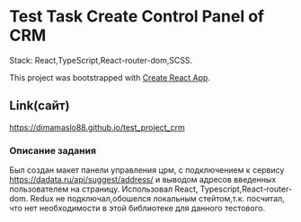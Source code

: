 # Test Task Create Control Panel of CRM 
Stack: React,TypeScript,React-router-dom,SCSS.

This project was bootstrapped with [Create React App](https://github.com/facebook/create-react-app).

## Link(сайт)
https://dimamaslo88.github.io/test_project_crm

### Описание задания
Был создан макет панели управления црм, с подключением к сервису https://dadata.ru/api/suggest/address/  и выводом  адресов введенных пользователем на страницу.
Использовал  React, Typescript,React-router-dom. Redux не подключал,обошелся локальным стейтом,т.к.  посчитал, что нет необходимости  в этой библиотеке для данного тестового.

